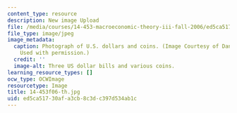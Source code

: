 ```yaml
---
content_type: resource
description: New image Upload
file: /media/courses/14-453-macroeconomic-theory-iii-fall-2006/ed5ca51730afa3cb8c3dc397d534ab1c_14-453f06-th.jpg
file_type: image/jpeg
image_metadata:
  caption: Photograph of U.S. dollars and coins. (Image Courtesy of Daniel Bersak.
    Used with permission.)
  credit: ''
  image-alt: Three US dollar bills and various coins.
learning_resource_types: []
ocw_type: OCWImage
resourcetype: Image
title: 14-453f06-th.jpg
uid: ed5ca517-30af-a3cb-8c3d-c397d534ab1c
---
```

